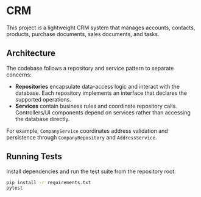 # CRM

This project is a lightweight CRM system that manages accounts, contacts, products, purchase documents, sales documents, and tasks.

## Architecture

The codebase follows a repository and service pattern to separate concerns:

- **Repositories** encapsulate data-access logic and interact with the database. Each repository implements an interface that declares the supported operations.
- **Services** contain business rules and coordinate repository calls. Controllers/UI components depend on services rather than accessing the database directly.

For example, `CompanyService` coordinates address validation and persistence through `CompanyRepository` and `AddressService`.

## Running Tests

Install dependencies and run the test suite from the repository root:

```bash
pip install -r requirements.txt
pytest
```
